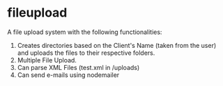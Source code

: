 # fileupload

A file upload system with the following functionalities:

1. Creates directories based on the Client's Name (taken from the user) and uploads the files to their respective folders.
2. Multiple File Upload.
3. Can parse XML Files (test.xml in /uploads)
4. Can send e-mails using nodemailer
